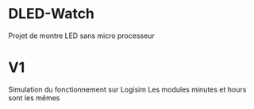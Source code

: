 # DLED-Watch
Projet de montre LED sans micro processeur

# V1
Simulation du fonctionnement sur Logisim
Les modules minutes et hours sont les mêmes
